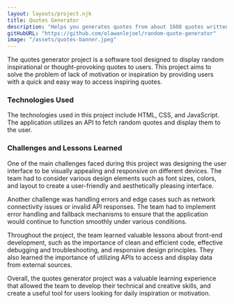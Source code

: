 ```yaml
---
layout: layouts/project.njk
title: Quotes Generator
description: "Helps you generates quotes from about 1600 quotes written by different authors . Quotes are automatically copied to your clipboards."
gitHubURL: "https://github.com/olawanlejoel/random-quote-generator"
image: "/assets/quotes-banner.jpeg"
---
```


The quotes generator project is a software tool designed to display random inspirational or thought-provoking quotes to users. This project aims to solve the problem of lack of motivation or inspiration by providing users with a quick and easy way to access inspiring quotes.

### Technologies Used
The technologies used in this project include HTML, CSS, and JavaScript. The application utilizes an API to fetch random quotes and display them to the user.

### Challenges and Lessons Learned
One of the main challenges faced during this project was designing the user interface to be visually appealing and responsive on different devices. The team had to consider various design elements such as font sizes, colors, and layout to create a user-friendly and aesthetically pleasing interface.

Another challenge was handling errors and edge cases such as network connectivity issues or invalid API responses. The team had to implement error handling and fallback mechanisms to ensure that the application would continue to function smoothly under various conditions.

Throughout the project, the team learned valuable lessons about front-end development, such as the importance of clean and efficient code, effective debugging and troubleshooting, and responsive design principles. They also learned the importance of utilizing APIs to access and display data from external sources.

Overall, the quotes generator project was a valuable learning experience that allowed the team to develop their technical and creative skills, and create a useful tool for users looking for daily inspiration or motivation.

